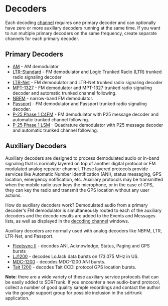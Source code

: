 # Decoders #

Each decoding [channel](Channel) requires one primary decoder and can optionally
have zero or more auxiliary decoders running at the same time.  If you want to 
run multiple primary decoders on the same frequency, create separate channels 
for each primary decoder.

## Primary Decoders ###

  * [AM](AM) - AM demodulator
  * [LTR-Standard](LTR) - FM demodulator and Logic Trunked Radio (LTR) trunked radio signaling decoder
  * [LTR-Net](LTRNet) - FM demodulator and LTR-Net trunked radio signaling decoder
  * [MPT-1327](MPT1327) - FM demodulator and MPT-1327 trunked radio signaling decoder and automatic trunked channel following.
  * [NBFM](NBFM) - narrow-band FM demodulator.
  * [Passport](Passport) - FM demodulator and Passport trunked radio signaling decoder.
  * [P-25 Phase 1 C4FM](APCO25) - FM demodulator with P25 message decoder and automatic trunked channel following.
  * [P-25 Phase 1 LSM](APCO25) - Quadrature demodulator with P25 message decoder and automatic trunked channel following.
  
## Auxiliary Decoders ##
Auxiliary decoders are designed to process demodulated audio or in-band 
signaling that is normally layered on top of another digital protocol or FM
modulated analog repeater channel.  These layered protocols provide services 
like Automatic Number Identification (ANI), status messaging, GPS location, 
emergency notification, etc.  Auxiliary protocols may be transmitted when the 
mobile radio user keys the microphone, or in the case of GPS, they can key the 
radio and transmit the GPS location without any user actions.

How do auxiliary decoders work?  Demodulated audio from a primary decoder's FM 
demodulator is simultaneously routed to each of the auxiliary decoders
and the decode results are added to the Events and Messages lists, as well as
displayed in the [decoding channel](DecodingChannels) windows.

Auxiliary decoders are normally used with analog decoders like NBFM, LTR, 
LTR-Net, and Passport.

  * [Fleetsync II](Fleetsync2) - decodes ANI, Acknowledge, Status, Paging and GPS bursts
  * [LJ1200](LoJack) - decodes LoJack data bursts on 173.075 MHz in US.
  * [MDC-1200](MDC1200) - decodes MDC-1200 ANI bursts.
  * [Tait 1200](Tait1200) - decodes Tait CCDI protocol GPS location bursts.

**Note**: there are a wide variety of these auxiliary service protocols that can be 
easily added to SDRTrunk.  If you encounter a new audio-band protocol, collect
a number of good quality sample recordings and contact the author via the 
google support group for possible inclusion in the sdrtrunk application.   